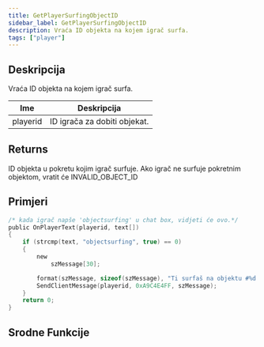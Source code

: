 ```yaml
---
title: GetPlayerSurfingObjectID
sidebar_label: GetPlayerSurfingObjectID
description: Vraća ID objekta na kojem igrač surfa.
tags: ["player"]
---
```


## Deskripcija

Vraća ID objekta na kojem igrač surfa.

| Ime      | Deskripcija                  |
| -------- | ---------------------------- |
| playerid | ID igrača za dobiti objekat. |

## Returns

ID objekta u pokretu kojim igrač surfuje. Ako igrač ne surfuje pokretnim objektom, vratit će INVALID_OBJECT_ID

## Primjeri

```c
/* kada igrač napše 'objectsurfing' u chat box, vidjeti će ovo.*/
public OnPlayerText(playerid, text[])
{
    if (strcmp(text, "objectsurfing", true) == 0)
    {
        new
            szMessage[30];

        format(szMessage, sizeof(szMessage), "Ti surfaš na objektu #%d.", GetPlayerSurfingObjectID(playerid));
        SendClientMessage(playerid, 0xA9C4E4FF, szMessage);
    }
    return 0;
}
```

## Srodne Funkcije

